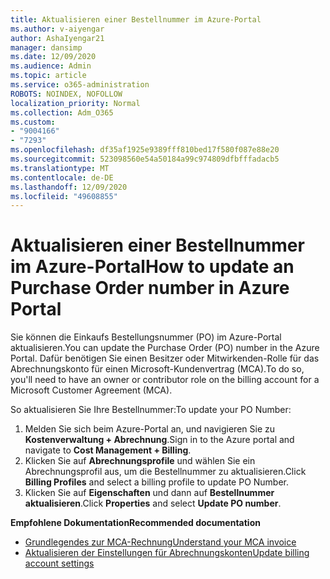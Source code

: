 ```yaml
---
title: Aktualisieren einer Bestellnummer im Azure-Portal
ms.author: v-aiyengar
author: AshaIyengar21
manager: dansimp
ms.date: 12/09/2020
ms.audience: Admin
ms.topic: article
ms.service: o365-administration
ROBOTS: NOINDEX, NOFOLLOW
localization_priority: Normal
ms.collection: Adm_O365
ms.custom:
- "9004166"
- "7293"
ms.openlocfilehash: df35af1925e9389fff810bed17f580f087e88e20
ms.sourcegitcommit: 523098560e54a50184a99c974809dfbfffadacb5
ms.translationtype: MT
ms.contentlocale: de-DE
ms.lasthandoff: 12/09/2020
ms.locfileid: "49608855"
---
```

# <a name="how-to-update-an-purchase-order-number-in-azure-portal"></a><span data-ttu-id="d4e09-102">Aktualisieren einer Bestellnummer im Azure-Portal</span><span class="sxs-lookup"><span data-stu-id="d4e09-102">How to update an Purchase Order number in Azure Portal</span></span>

<span data-ttu-id="d4e09-103">Sie können die Einkaufs Bestellungsnummer (PO) im Azure-Portal aktualisieren.</span><span class="sxs-lookup"><span data-stu-id="d4e09-103">You can update the Purchase Order (PO) number in the Azure Portal.</span></span> <span data-ttu-id="d4e09-104">Dafür benötigen Sie einen Besitzer oder Mitwirkenden-Rolle für das Abrechnungskonto für einen Microsoft-Kundenvertrag (MCA).</span><span class="sxs-lookup"><span data-stu-id="d4e09-104">To do so, you'll need to have an owner or contributor role on the billing account for a Microsoft Customer Agreement (MCA).</span></span> 

<span data-ttu-id="d4e09-105">So aktualisieren Sie Ihre Bestellnummer:</span><span class="sxs-lookup"><span data-stu-id="d4e09-105">To update your PO Number:</span></span>
1. <span data-ttu-id="d4e09-106">Melden Sie sich beim Azure-Portal an, und navigieren Sie zu **Kostenverwaltung + Abrechnung**.</span><span class="sxs-lookup"><span data-stu-id="d4e09-106">Sign in to the Azure portal and navigate to **Cost Management + Billing**.</span></span>
1. <span data-ttu-id="d4e09-107">Klicken Sie auf **Abrechnungsprofile** und wählen Sie ein Abrechnungsprofil aus, um die Bestellnummer zu aktualisieren.</span><span class="sxs-lookup"><span data-stu-id="d4e09-107">Click **Billing Profiles** and select a billing profile to update PO Number.</span></span>
1. <span data-ttu-id="d4e09-108">Klicken Sie auf **Eigenschaften** und dann auf **Bestellnummer aktualisieren**.</span><span class="sxs-lookup"><span data-stu-id="d4e09-108">Click **Properties** and select **Update PO number**.</span></span> 

<span data-ttu-id="d4e09-109">**Empfohlene Dokumentation**</span><span class="sxs-lookup"><span data-stu-id="d4e09-109">**Recommended documentation**</span></span>

- [<span data-ttu-id="d4e09-110">Grundlegendes zur MCA-Rechnung</span><span class="sxs-lookup"><span data-stu-id="d4e09-110">Understand your MCA invoice</span></span>](https://docs.microsoft.com/azure/cost-management-billing/understand/mca-understand-your-invoice)
- [<span data-ttu-id="d4e09-111">Aktualisieren der Einstellungen für Abrechnungskonten</span><span class="sxs-lookup"><span data-stu-id="d4e09-111">Update billing account settings</span></span>](https://docs.microsoft.com/microsoft-store/update-microsoft-store-for-business-account-settings)  
